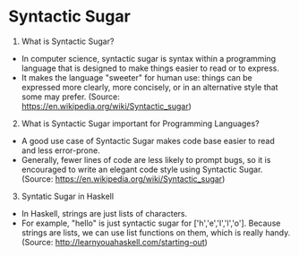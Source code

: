 # Syntactic Sugar
1. What is Syntactic Sugar? 
- In computer science, syntactic sugar is syntax within a programming language that is designed to make things easier to read or to express. 
- It makes the language "sweeter" for human use: things can be expressed more clearly, more concisely, or in an alternative style that some may prefer.
(Source: https://en.wikipedia.org/wiki/Syntactic_sugar)

2. What is Syntactic Sugar important for Programming Languages? 
- A good use case of Syntactic Sugar makes code base easier to read and less error-prone. 
- Generally, fewer lines of code are less likely to prompt bugs, so it is encouraged to write an elegant code style using Syntactic Sugar. 
(Source: https://en.wikipedia.org/wiki/Syntactic_sugar)

3. Syntatic Sugar in Haskell
- In Haskell, strings are just lists of characters. 
- For example, "hello" is just syntactic sugar for ['h','e','l','l','o']. Because strings are lists, we can use list functions on them, which is really handy.
(Source: http://learnyouahaskell.com/starting-out)

